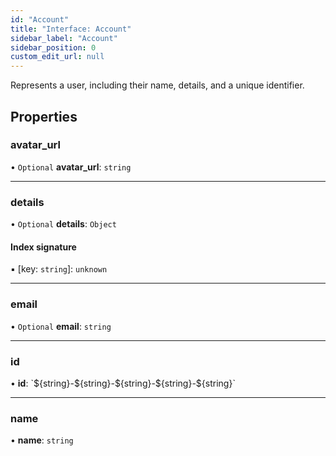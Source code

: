```yaml
---
id: "Account"
title: "Interface: Account"
sidebar_label: "Account"
sidebar_position: 0
custom_edit_url: null
---
```


Represents a user, including their name, details, and a unique identifier.

## Properties

### avatar\_url

• `Optional` **avatar\_url**: `string`

___

### details

• `Optional` **details**: `Object`

#### Index signature

▪ [key: `string`]: `unknown`

___

### email

• `Optional` **email**: `string`

___

### id

• **id**: \`$\{string}-$\{string}-$\{string}-$\{string}-$\{string}\`

___

### name

• **name**: `string`

